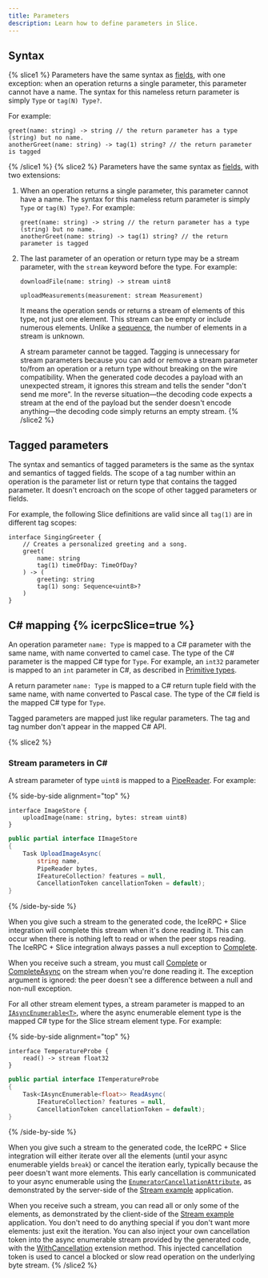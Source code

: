 ```yaml
---
title: Parameters
description: Learn how to define parameters in Slice.
---
```


## Syntax

{% slice1 %}
Parameters have the same syntax as [fields](fields), with one exception: when an operation returns a single parameter,
this parameter cannot have a name. The syntax for this nameless return parameter is simply `Type` or `tag(N) Type?`.

For example:

```slice
greet(name: string) -> string // the return parameter has a type (string) but no name.
anotherGreet(name: string) -> tag(1) string? // the return parameter is tagged
```

{% /slice1 %}
{% slice2 %}
Parameters have the same syntax as [fields](fields), with two extensions:

1. When an operation returns a single parameter, this parameter cannot have a name. The syntax for this nameless return
parameter is simply `Type` or `tag(N) Type?`. For example:

    ```slice
    greet(name: string) -> string // the return parameter has a type (string) but no name.
    anotherGreet(name: string) -> tag(1) string? // the return parameter is tagged
    ```

2. The last parameter of an operation or return type may be a stream parameter, with the `stream` keyword before the
type. For example:

    ```slice
    downloadFile(name: string) -> stream uint8

    uploadMeasurements(measurement: stream Measurement)
    ```

    It means the operation sends or returns a stream of elements of this type, not just one element. This stream can be
    empty or include numerous elements. Unlike a [sequence](sequence-types), the number of elements in a stream is
    unknown.

    A stream parameter cannot be tagged. Tagging is unnecessary for stream parameters because you can add or remove a
    stream parameter to/from an operation or a return type without breaking on the wire compatibility. When the
    generated code decodes a payload with an unexpected stream, it ignores this stream and tells the sender "don't send
    me more". In the reverse situation—the decoding code expects a stream at the end of the payload but the sender
    doesn't encode anything—the decoding code simply returns an empty stream.
{% /slice2 %}

## Tagged parameters

The syntax and semantics of tagged parameters is the same as the syntax and semantics of tagged fields. The scope of a
tag number within an operation is the parameter list or return type that contains the tagged parameter. It doesn't
encroach on the scope of other tagged parameters or fields.

For example, the following Slice definitions are valid since all `tag(1)` are in different tag scopes:

```slice
interface SingingGreeter {
    // Creates a personalized greeting and a song.
    greet(
        name: string
        tag(1) timeOfDay: TimeOfDay?
    ) -> (
        greeting: string
        tag(1) song: Sequence<uint8>?
    )
}
```

## C# mapping {% icerpcSlice=true %}

An operation parameter `name: Type` is mapped to a C# parameter with the same name, with name converted to camel case.
The type of the C# parameter is the mapped C# type for `Type`. For example, an `int32` parameter is mapped to an `int`
parameter in C#, as described in [Primitive types](primitive-types).

A return parameter `name: Type` is mapped to a C# return tuple field with the same name, with name converted to Pascal
case. The type of the C# field is the mapped C# type for `Type`.

Tagged parameters are mapped just like regular parameters. The tag and tag number don't appear in the mapped C# API.

{% slice2 %}
### Stream parameters in C#

A stream parameter of type `uint8` is mapped to a [PipeReader]. For example:

{% side-by-side alignment="top" %}

```slice
interface ImageStore {
    uploadImage(name: string, bytes: stream uint8)
}
```

```csharp
public partial interface IImageStore
{
    Task UploadImageAsync(
        string name,
        PipeReader bytes,
        IFeatureCollection? features = null,
        CancellationToken cancellationToken = default);
}
```

{% /side-by-side %}

When you give such a stream to the generated code, the IceRPC + Slice integration will complete this stream when it's
done reading it. This can occur when there is nothing left to read or when the peer stops reading. The IceRPC + Slice
integration always passes a null exception to [Complete].

When you receive such a stream, you must call [Complete] or [CompleteAsync] on the stream when you're done reading it.
The exception argument is ignored: the peer doesn't see a difference between a null and non-null exception.

For all other stream element types, a stream parameter is mapped to an [`IAsyncEnumerable<T>`], where
the async enumerable element type is the mapped C# type for the Slice stream element type. For example:

{% side-by-side alignment="top" %}

```slice
interface TemperatureProbe {
    read() -> stream float32
}
```

```csharp
public partial interface ITemperatureProbe
{
    Task<IAsyncEnumerable<float>> ReadAsync(
        IFeatureCollection? features = null,
        CancellationToken cancellationToken = default);
}
```

{% /side-by-side %}

When you give such a stream to the generated code, the IceRPC + Slice integration will either iterate over all the
elements (until your async enumerable yields `break`) or cancel the iteration early, typically because the peer doesn't
want more elements. This early cancellation is communicated to your async enumerable using the
[`EnumeratorCancellationAttribute`], as demonstrated by the server-side of the [Stream example] application.

When you receive such a stream, you can read all or only some of the elements, as demonstrated by the client-side of the
[Stream example] application. You don't need to do anything special if you don't want more elements:
just exit the iteration. You can also inject your own cancellation token into the async enumerable stream provided by
the generated code, with the [WithCancellation] extension method. This injected cancellation token is used to cancel a
blocked or slow read operation on the underlying byte stream. {% /slice2 %}

[`EnumeratorCancellationAttribute`]: https://learn.microsoft.com/en-us/dotnet/api/system.runtime.compilerservices.enumeratorcancellationattribute
[PipeReader]: https://learn.microsoft.com/en-us/dotnet/api/system.io.pipelines.pipereader
[Complete]: https://learn.microsoft.com/en-us/dotnet/api/system.io.pipelines.pipereader.complete
[CompleteAsync]: https://learn.microsoft.com/en-us/dotnet/api/system.io.pipelines.pipereader.completeasync
[Stream example]: https://github.com/icerpc/icerpc-csharp/tree/0.2.x/examples/slice/Stream
[WithCancellation]: https://learn.microsoft.com/en-us/dotnet/api/system.threading.tasks.taskasyncenumerableextensions.withcancellation
[`IAsyncEnumerable<T>`]: https://learn.microsoft.com/en-us/dotnet/api/system.collections.generic.iasyncenumerable-1
